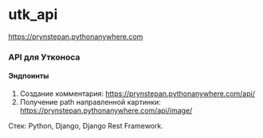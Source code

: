# utk_api
https://prynstepan.pythonanywhere.com
### API для Утконоса
#### Эндпоинты
1. Создание комментария:
https://prynstepan.pythonanywhere.com/api/
2. Получение path направленной картинки:
https://prynstepan.pythonanywhere.com/api/image/

Стек: Python, Django, Django Rest Framework.
